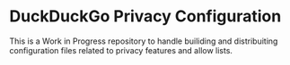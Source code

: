 # DuckDuckGo Privacy Configuration

This is a Work in Progress repository to handle builiding and distribuiting configuration files related to privacy features and allow lists.
